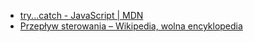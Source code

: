 - [try...catch - JavaScript | MDN](https://developer.mozilla.org/en-US/docs/Web/JavaScript/Reference/Statements/try...catch#the_finally-block)
- [Przepływ sterowania – Wikipedia, wolna encyklopedia](https://pl.wikipedia.org/wiki/Przep%C5%82yw_sterowania)
